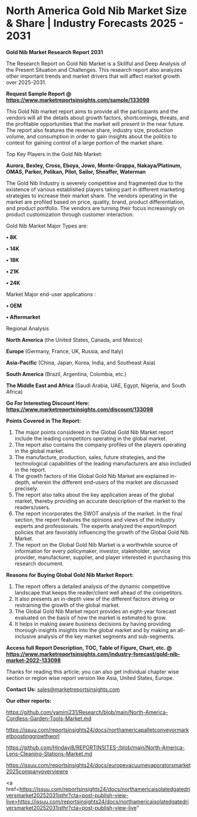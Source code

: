 # North America Gold Nib Market Size & Share | Industry Forecasts 2025 - 2031

<strong>Gold Nib Market Research Report 2031</strong>

The Research Report on Gold Nib Market is a Skillful and Deep Analysis of the Present Situation and Challenges. This research report also analyzes other important trends and market drivers that will affect market growth over 2025-2031.

<strong>Request Sample Report @ <a href=https://www.marketreportsinsights.com/sample/133098>https://www.marketreportsinsights.com/sample/133098</a></strong>

This Gold Nib market report aims to provide all the participants and the vendors will all the details about growth factors, shortcomings, threats, and the profitable opportunities that the market will present in the near future. The report also features the revenue share, industry size, production volume, and consumption in order to gain insights about the politics to contest for gaining control of a large portion of the market share.

Top Key Players in the Gold Nib Market:

<strong>Aurora, Bexley, Cross, Eboya, Jowo, Monte-Grappa, Nakaya/Platinum, OMAS, Parker, Pelikan, Pilot, Sailor, Sheaffer, Waterman</strong>

The Gold Nib Industry is severely competitive and fragmented due to the existence of various established players taking part in different marketing strategies to increase their market share. The vendors operating in the market are profiled based on price, quality, brand, product differentiation, and product portfolio. The vendors are turning their focus increasingly on product customization through customer interaction.

Gold Nib Market Major Types are:

<strong>• 8K

• 14K

• 18K

• 21K

• 24K</strong>

Market Major end-user applications :

<strong>• OEM

• Aftermarket</strong>

Regional Analysis

</u><strong><b>North America</b></strong> (the United States, Canada, and Mexico)

<strong><b>Europe </b></strong>(Germany, France, UK, Russia, and Italy)

<strong><b>Asia-Pacific</b></strong> (China, Japan, Korea, India, and Southeast Asia)

<strong><b>South America</b></strong> (Brazil, Argentina, Colombia, etc.)

<strong><b>The Middle East and Africa</b></strong> (Saudi Arabia, UAE, Egypt, Nigeria, and South Africa)

<strong>Go For Interesting Discount Here: <a href=https://www.marketreportsinsights.com/discount/133098>https://www.marketreportsinsights.com/discount/133098</a></strong>

<strong>Points Covered in The Report:</strong>
<ol>
  <li>The major points considered in the Global Gold Nib Market report include the leading competitors operating in the global market.</li>
  <li>The report also contains the company profiles of the players operating in the global market.</li>
  <li>The manufacture, production, sales, future strategies, and the technological capabilities of the leading manufacturers are also included in the report.</li>
  <li>The growth factors of the Global Gold Nib Market are explained in-depth, wherein the different end-users of the market are discussed precisely.</li>
  <li>The report also talks about the key application areas of the global market, thereby providing an accurate description of the market to the readers/users.</li>
  <li>The report incorporates the SWOT analysis of the market. In the final section, the report features the opinions and views of the industry experts and professionals. The experts analyzed the export/import policies that are favorably influencing the growth of the Global Gold Nib Market.</li>
  <li>The report on the Global Gold Nib Market is a worthwhile source of information for every policymaker, investor, stakeholder, service provider, manufacturer, supplier, and player interested in purchasing this research document.</li>
</ol>
<strong>Reasons for Buying Global Gold Nib Market Report:</strong>

<ol>
  <li>The report offers a detailed analysis of the dynamic competitive landscape that keeps the reader/client well ahead of the competitors.</li>
  <li>It also presents an in-depth view of the different factors driving or restraining the growth of the global market.</li>
  <li>The Global Gold Nib Market report provides an eight-year forecast evaluated on the basis of how the market is estimated to grow.</li>
  <li>It helps in making aware business decisions by having providing thorough insights insights into the global market and by making an all-inclusive analysis of the key market segments and sub-segments.</li>
</ol>
<strong>Access full Report Description, TOC, Table of Figure, Chart, etc. @ <a href=https://www.marketreportsinsights.com/industry-forecast/gold-nib-market-2022-133098>https://www.marketreportsinsights.com/industry-forecast/gold-nib-market-2022-133098</a></strong>


Thanks for reading this article; you can also get individual chapter wise section or region wise report version like Asia, United States, Europe.

<strong>Contact Us:</strong>
sales@marketreportsinsights.com

<strong>Our other reports:</strong>

<a href=https://github.com/yamini231/Research/blob/main/North-America-Cordless-Garden-Tools-Market.md>https://github.com/yamini231/Research/blob/main/North-America-Cordless-Garden-Tools-Market.md</a>

<a href=https://issuu.com/reportsinsights24/docs/northamericapalletconveyormarketboostinggrowthworl>https://issuu.com/reportsinsights24/docs/northamericapalletconveyormarketboostinggrowthworl</a>

<a href=https://github.com/Hindavi8/REPORTINSITES-/blob/main/North-America-Lens-Cleaning-Stations-Market.md>https://github.com/Hindavi8/REPORTINSITES-/blob/main/North-America-Lens-Cleaning-Stations-Market.md</a>

<a href=https://issuu.com/reportsinsights24/docs/europevacuumevaporatorsmarket2025companyoverviewre>https://issuu.com/reportsinsights24/docs/europevacuumevaporatorsmarket2025companyoverviewre</a>

<a href=https://issuu.com/reportsinsights24/docs/northamericaisolatedgatedriversmarket20252031isthr?cta=post-publish-view-live>https://issuu.com/reportsinsights24/docs/northamericaisolatedgatedriversmarket20252031isthr?cta=post-publish-view-live</a>"
